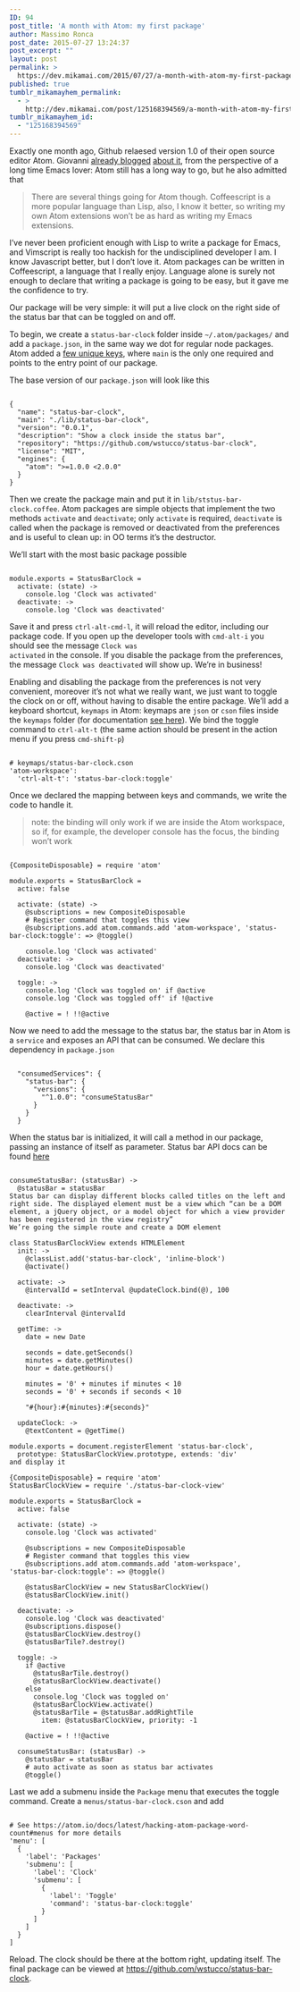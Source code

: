 ```yaml
---
ID: 94
post_title: 'A month with Atom: my first package'
author: Massimo Ronca
post_date: 2015-07-27 13:24:37
post_excerpt: ""
layout: post
permalink: >
  https://dev.mikamai.com/2015/07/27/a-month-with-atom-my-first-package/
published: true
tumblr_mikamayhem_permalink:
  - >
    http://dev.mikamai.com/post/125168394569/a-month-with-atom-my-first-package
tumblr_mikamayhem_id:
  - "125168394569"
---
```

Exactly one month ago, Github relaesed version 1.0 of their open source editor Atom.
Giovanni <a href="http://dev.mikamai.com/post/122755410549/a-month-long-atom-test-drive-from-an-emacs-fanatic">already blogged</a> <a href="http://dev.mikamai.com/post/124331931184/atom-18-days-in">about it</a>, from the perspective of a long time Emacs lover: Atom still has a long way to go, but he also admitted that
<blockquote>There are several things going for Atom though. Coffeescript is a more popular language than Lisp, also, I know it better, so writing my own Atom extensions won’t be as hard as writing my Emacs extensions.</blockquote>
I’ve never been proficient enough with Lisp to write a package for Emacs, and Vimscript is really too hackish for the undisciplined developer I am.
I know Javascript better, but I don’t love it.
Atom packages can be written in Coffeescript, a language that I really enjoy.
Language alone is surely not enough to declare that writing a package is going to be easy, but it gave me the confidence to try.

Our package will be very simple: it will put a live clock on the right side of the status bar that can be toggled on and off.

<!--more-->

To begin, we create a <code>status-bar-clock</code> folder inside <code>~/.atom/packages/</code> and add a <code>package.json</code>, in the same way we dot for regular node packages.
Atom added a <a href="https://atom.io/docs/v0.186.0/creating-a-package#packagejson">few unique keys</a>, where <code>main</code> is the only one required and points to the entry point of our package.

The base version of our <code>package.json</code> will look like this

<pre><code class="json">
{
  "name": "status-bar-clock",
  "main": "./lib/status-bar-clock",
  "version": "0.0.1",
  "description": "Show a clock inside the status bar",
  "repository": "https://github.com/wstucco/status-bar-clock",
  "license": "MIT",
  "engines": {
    "atom": ">=1.0.0 <2.0.0"
  }
}
</code></pre>

Then we create the package main and put it in <code>lib/ststus-bar-clock.coffee</code>.
Atom packages are simple objects that implement the two methods <code>activate</code> and <code>deactivate</code>; only <code>activate</code> is required, <code>deactivate</code> is called when the package is removed or deactivated from the preferences and is useful to clean up: in OO terms it’s the destructor.

We’ll start with the most basic package possible

<pre><code class="coffeescript">
module.exports = StatusBarClock =
  activate: (state) ->
    console.log 'Clock was activated'
  deactivate: ->
    console.log 'Clock was deactivated'
</code></pre>

Save it and press <code>ctrl-alt-cmd-l</code>, it will reload the editor, including our package code. If you open up the developer tools with <code>cmd-alt-i</code> you should see the message <code>Clock was activated</code> in the console.
If you disable the package from the preferences, the message <code>Clock was deactivated</code> will show up.
We’re in business!

Enabling and disabling the package from the preferences is not very convenient, moreover it’s not what we really want, we just want to toggle the clock on or off, without having to disable the entire package.
We’ll add a keyboard shortcut, <code>keymaps</code> in Atom: keymaps are <code>json</code> or <code>cson</code> files inside the <code>keymaps</code> folder (for documentation <a href="https://atom.io/docs/latest/behind-atom-keymaps-in-depth">see here</a>).
We bind the toggle command to <code>ctrl-alt-t</code> (the same action should be present in the action menu if you press <code>cmd-shift-p</code>)

<pre><code class="coffeescript">
# keymaps/status-bar-clock.cson 
'atom-workspace':
  'ctrl-alt-t': 'status-bar-clock:toggle'
</code></pre>

Once we declared the mapping between keys and commands, we write the code to handle it.
<blockquote>note: the binding will only work if we are inside the Atom workspace, so if, for example, the developer console has the focus, the binding won’t work</blockquote>

<pre><code class="coffeescript">
{CompositeDisposable} = require 'atom'
 
module.exports = StatusBarClock =
  active: false
 
  activate: (state) ->
    @subscriptions = new CompositeDisposable
    # Register command that toggles this view 
    @subscriptions.add atom.commands.add 'atom-workspace', 'status-bar-clock:toggle': => @toggle()
 
    console.log 'Clock was activated'
  deactivate: ->
    console.log 'Clock was deactivated'
 
  toggle: ->
    console.log 'Clock was toggled on' if @active
    console.log 'Clock was toggled off' if !@active
 
    @active = ! !!@active
</code></pre>

Now we need to add the message to the status bar, the status bar in Atom is a <code>service</code> and exposes an API that can be consumed.
We declare this dependency in <code>package.json</code>

<pre><code class="json">
  "consumedServices": {
    "status-bar": {
      "versions": {
        "^1.0.0": "consumeStatusBar"
      }
    }
  }
</code></pre>

When the status bar is initialized, it will call a method in our package, passing an instance of itself as parameter.
Status bar API docs can be found <a href="https://github.com/atom/status-bar">here</a>

<pre><code class="coffeescript">
consumeStatusBar: (statusBar) ->
  @statusBar = statusBar
Status bar can display different blocks called titles on the left and right side. The displayed element must be a view which “can be a DOM element, a jQuery object, or a model object for which a view provider has been registered in the view registry”
We’re going the simple route and create a DOM element

class StatusBarClockView extends HTMLElement
  init: ->
    @classList.add('status-bar-clock', 'inline-block')
    @activate()
 
  activate: ->
    @intervalId = setInterval @updateClock.bind(@), 100
 
  deactivate: ->
    clearInterval @intervalId
 
  getTime: ->
    date = new Date
 
    seconds = date.getSeconds()
    minutes = date.getMinutes()
    hour = date.getHours()
 
    minutes = '0' + minutes if minutes < 10
    seconds = '0' + seconds if seconds < 10
 
    "#{hour}:#{minutes}:#{seconds}"
 
  updateClock: ->
    @textContent = @getTime()
 
module.exports = document.registerElement 'status-bar-clock',
  prototype: StatusBarClockView.prototype, extends: 'div'
and display it

{CompositeDisposable} = require 'atom'
StatusBarClockView = require './status-bar-clock-view'
 
module.exports = StatusBarClock =
  active: false
 
  activate: (state) ->
    console.log 'Clock was activated'
 
    @subscriptions = new CompositeDisposable
    # Register command that toggles this view 
    @subscriptions.add atom.commands.add 'atom-workspace',     'status-bar-clock:toggle': => @toggle()
 
    @statusBarClockView = new StatusBarClockView()
    @statusBarClockView.init()
 
  deactivate: ->
    console.log 'Clock was deactivated'
    @subscriptions.dispose()
    @statusBarClockView.destroy()
    @statusBarTile?.destroy()
 
  toggle: ->
    if @active
      @statusBarTile.destroy()
      @statusBarClockView.deactivate()
    else
      console.log 'Clock was toggled on'
      @statusBarClockView.activate()
      @statusBarTile = @statusBar.addRightTile
        item: @statusBarClockView, priority: -1
 
    @active = ! !!@active
 
  consumeStatusBar: (statusBar) ->
    @statusBar = statusBar
    # auto activate as soon as status bar activates 
    @toggle()
</code></pre>

Last we add a submenu inside the <code>Package</code> menu that executes the toggle command.
Create a <code>menus/status-bar-clock.cson</code> and add

<pre><code class="coffeescript">
# See https://atom.io/docs/latest/hacking-atom-package-word-count#menus for more details 
'menu': [
  {
    'label': 'Packages'
    'submenu': [
      'label': 'Clock'
      'submenu': [
        {
          'label': 'Toggle'
          'command': 'status-bar-clock:toggle'
        }
      ]
    ]
  }
]
</code></pre>

Reload. The clock should be there at the bottom right, updating itself.
The final package can be viewed at <a href="https://github.com/wstucco/status-bar-clock">https://github.com/wstucco/status-bar-clock</a>.